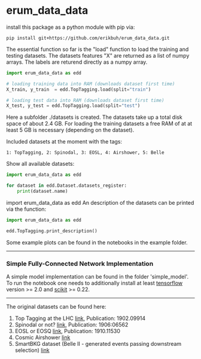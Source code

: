 # erum_data_data

install this package as a python module with pip via:

```
pip install git+https://github.com/erikbuh/erum_data_data.git
```

The essential function so far is the "load" function to load the training and testing datasets. The datasets features "X" are returned as a list of numpy arrays. The labels are returend directly as a numpy array. 

```python
import erum_data_data as edd

# loading training data into RAM (downloads dataset first time)
X_train, y_train  = edd.TopTagging.load(split="train")

# loading test data into RAM (downloads dataset first time)
X_test, y_test = edd.TopTagging.load(split="test")
```

Here a subfolder ./datasets is created. The datasets take up a total disk space of about 2.4 GB. For loading the training datasets a free RAM of at at least 5 GB is necessary (depending on the dataset).

Included datasets at the moment with the tags:
```
1: TopTagging, 2: Spinodal, 3: EOSL, 4: Airshower, 5: Belle
```
Show all available datasets:
```python
import erum_data_data as edd

for dataset in edd.Dataset.datasets_register:
    print(dataset.name)
```

import erum_data_data as edd
An description of the datasets can be printed via the function:
```python
import erum_data_data as edd

edd.TopTagging.print_description()
```

Some example plots can be found in the notebooks in the example folder.

---

### Simple Fully-Connected Network Implementation

A simple model implementation can be found in the folder 'simple_model'. To run the notebook one needs to additionally install at least [tensorflow](https://www.tensorflow.org/) version >= 2.0 and [scikit](https://scikit-learn.org/stable/) >= 0.22. 



---

The original datasets can be found here:
   1. Top Tagging at the LHC [link](https://docs.google.com/document/d/1Hcuc6LBxZNX16zjEGeq16DAzspkDC4nDTyjMp1bWHRo/edit?usp=sharing), Publication: 1902.09914
   2. Spinodal or not? [link](https://vfs.fias.science/d/fa35025bf2/?p=/Example-Datasets-classification/Spinodal-or-not), Publication: 1906:06562
   3. EOSL or EOSQ [link](https://vfs.fias.science/d/fa35025bf2/?p=/Example-Datasets-classification/EOSL-or-EOSQ), Publication: 1910.11530
   4. Cosmic Airshower [link](https://desycloud.desy.de/index.php/s/QZ5kJGdKcPryaaf)
   5. SmartBKG dataset (Belle II - generated events passing downstream selection) [link](https://github.com/kahn-jms/belle-selective-mc-dataset)
